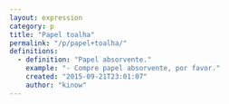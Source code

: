 ```yaml
---
layout: expression
category: p
title: "Papel toalha"
permalink: "/p/papel+toalha/"
definitions:
  - definition: "Papel absorvente."
    example: "- Compre papel absorvente, por favor."
    created: "2015-09-21T23:01:07"
    author: "kinow"
---
```


